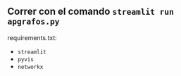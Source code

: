 Correr con el comando `streamlit run apgrafos.py`
---
requirements.txt:
- `streamlit`
- `pyvis`
- `networkx`
